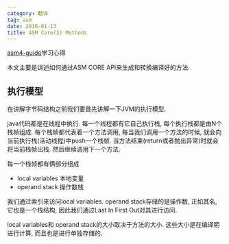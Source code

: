 ```yaml
---
category: 翻译
tag: asm
date: 2016-01-13
title: ASM Core(3) Methods
---
```

[asm4-guide](http://download.forge.objectweb.org/asm/asm4-guide.pdf)学习心得

本文主要是讲述如何通过ASM CORE API来生成和转换编译好的方法.

## 执行模型
在讲解字节码结构之前我们要首先讲解一下JVM的执行模型.

java代码都是在线程中执行. 每一个线程都有它自己执行栈, 每个执行栈都是由N个栈帧组成. 每个栈帧都代表着一个方法调用, 每当我们调用一个方法的时候, 就会向当前执行栈(活动线程)中push一个栈帧. 当方法结束(return或者抛出异常)时就会将当前栈帧出栈. 然后继续调用下一个方法.

每一个栈帧都有俩部分组成
*  local variables 本地变量
*  operand stack  操作数栈

我们通过索引来访问local variables. operand stack存储的是操作数, 正如其名, 它也是一个栈结构, 因此我们通过Last In First Out对其进行访问.

local variables和 operand stack的大小取决于方法的大小. 这些大小是在编译期进行计算, 而且也是进行单独存储的.
